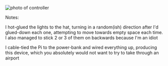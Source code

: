 <!-- .element: data-background-video="emf-2024/videos/hat.mp4" data-background-video-loop="loop" -->

![photo of controller](emf-2024/photos/controller.jpg) <!-- .element: class="fragment" data-fragment-index="1" -->

Notes:

I hot-glued the lights to the hat, turning in a random(ish) direction after I'd glued-down each one, attempting to move towards empty space each time. I also managed to stick 2 or 3 of them on backwards because I'm an idiot

I cable-tied the Pi to the power-bank and wired everything up, producing this device, which you absolutely would not want to try to take through an airport
